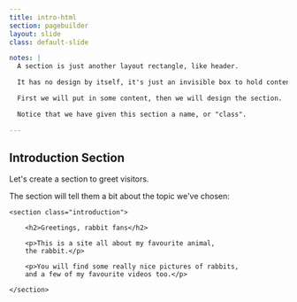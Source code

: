 ```yaml
---
title: intro-html
section: pagebuilder
layout: slide
class: default-slide

notes: |
  A section is just another layout rectangle, like header.

  It has no design by itself, it's just an invisible box to hold content.

  First we will put in some content, then we will design the section.

  Notice that we have given this section a name, or "class".

---
```


## Introduction Section

Let's create a section to greet visitors.

The section will tell them a bit about the topic we've chosen:

    <section class="introduction">

        <h2>Greetings, rabbit fans</h2>

        <p>This is a site all about my favourite animal, 
        the rabbit.</p>

        <p>You will find some really nice pictures of rabbits, 
        and a few of my favourite videos too.</p>

    </section>
